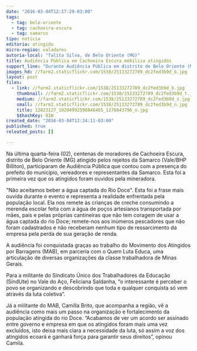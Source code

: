 ```yaml
---
date: "2016-03-04T12:17:29-03:00"
tags:
  - tag: belo-oriente
  - tag: cachoeira-escura
  - tag: samarco
tipo: noticia
editoria: atingido
micro-regiao: valadares
autoria-local: "Talita Silva, de Belo Oriente (MG)"
title: Audiência Pública em Cachoeira Escura mobiliza atingidos
support_line: "Durante Audiência Pública em distrito de Belo Oriente (MG), atingidos pela barragem da Samarco (Vale/BHP Billiton) afirmam que não aceitarão consumir água captada do rio Doce."
images_hd: //farm2.staticflickr.com/1538/25133272789_dc2fed3b9d_b.jpg
layout: post
files:
  - link: //farm2.staticflickr.com/1538/25133272789_dc2fed3b9d_b.jpg
    thumbnail: //farm2.staticflickr.com/1538/25133272789_dc2fed3b9d_t.jpg
    medium: //farm2.staticflickr.com/1538/25133272789_dc2fed3b9d_z.jpg
    small: //farm2.staticflickr.com/1538/25133272789_dc2fed3b9d_n.jpg
    title: 12823127_10204992598846465_1276843796_o.jpg
    $$hashKey: 01W
created_date: "2016-03-04T12:24:11-03:00"
published: true
releated_posts: []

---
```

<p>Na &uacute;ltima quarta-feira (02), centenas de moradores de Cachoeira Escura, distrito de Belo Oriente (MG) atingido pelos rejeitos da Samarco (Vale/BHP Billiton), participaram de Audi&ecirc;ncia P&uacute;blica que contou com a presen&ccedil;a do prefeito do munic&iacute;pio, vereadores e representantes da Samarco. Esta foi a primeira vez que os atingidos foram ouvidos pela mineradora.</p>

<p>&quot;N&atilde;o aceitamos beber a &aacute;gua captada do Rio Doce&quot;. Esta foi a frase mais ouvida durante o evento e representa a realidade enfrentada pela popula&ccedil;&atilde;o local. Ela nos remete &agrave;s crian&ccedil;as de creche consumindo a merenda escolar feita com a &aacute;gua de po&ccedil;os artesianos transportada por m&atilde;es, pais e pelas pr&oacute;prias cantineiras que n&atilde;o tem coragem de usar a &aacute;gua captada do rio Doce; remete-nos aos in&uacute;meros pescadores que n&atilde;o foram cadastrados e n&atilde;o receberam nenhum tipo de ressarcimento da empresa pela perda de sua gera&ccedil;&atilde;o de renda.</p>

<p>A audi&ecirc;ncia foi conquistada gra&ccedil;as ao trabalho do Movimento dos Atingidos por Barragens (MAB), em parceria com o Quem Luta Educa, uma articula&ccedil;&atilde;o de diversas organiza&ccedil;&otilde;es da classe trabalhadora de Minas Gerais.</p>

<p>Para a militante do Sindicato &Uacute;nico dos Trabalhadores da Educa&ccedil;&atilde;o (SindUte) no Vale do A&ccedil;o, Feliciana Saldanha, &ldquo;o interessante &eacute; perceber o povo se organizando e descobrindo que toda e qualquer conquista s&oacute; vem atrav&eacute;s da luta coletiva&rdquo;.</p>

<p>J&aacute; a militante do MAB, Camilla Brito, que acompanha a regi&atilde;o, v&ecirc; a audi&ecirc;ncia como mais um passo na organiza&ccedil;&atilde;o e fortalecimento da popula&ccedil;&atilde;o atingida do rio Doce. &ldquo;Acabamos de ver um acordo ser assinado entre governo e empresa em que os atingidos foram mais uma vez exclu&iacute;dos, isto deixa mais clara a necessidade da luta, s&oacute; assim a voz dos atingidos ecoar&aacute; e ganhar&aacute; for&ccedil;a para garantir seus direitos&rdquo;, opinou Camila.&nbsp;</p>
